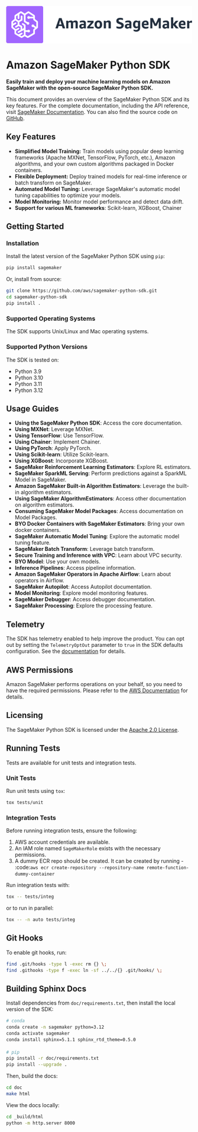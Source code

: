 <!-- Banner Image -->
<img src="https://github.com/aws/sagemaker-python-sdk/raw/master/branding/icon/sagemaker-banner.png" alt="SageMaker" height="100">

# Amazon SageMaker Python SDK

**Easily train and deploy your machine learning models on Amazon SageMaker with the open-source SageMaker Python SDK.**

This document provides an overview of the SageMaker Python SDK and its key features. For the complete documentation, including the API reference, visit [SageMaker Documentation](https://sagemaker.readthedocs.io/en/stable/).  You can also find the source code on [GitHub](https://github.com/aws/sagemaker-python-sdk).

## Key Features

*   **Simplified Model Training:** Train models using popular deep learning frameworks (Apache MXNet, TensorFlow, PyTorch, etc.), Amazon algorithms, and your own custom algorithms packaged in Docker containers.
*   **Flexible Deployment:** Deploy trained models for real-time inference or batch transform on SageMaker.
*   **Automated Model Tuning:** Leverage SageMaker's automatic model tuning capabilities to optimize your models.
*   **Model Monitoring:** Monitor model performance and detect data drift.
*   **Support for various ML frameworks**: Scikit-learn, XGBoost, Chainer

## Getting Started

### Installation

Install the latest version of the SageMaker Python SDK using `pip`:

```bash
pip install sagemaker
```

Or, install from source:

```bash
git clone https://github.com/aws/sagemaker-python-sdk.git
cd sagemaker-python-sdk
pip install .
```

### Supported Operating Systems

The SDK supports Unix/Linux and Mac operating systems.

### Supported Python Versions

The SDK is tested on:

*   Python 3.9
*   Python 3.10
*   Python 3.11
*   Python 3.12

##  Usage Guides

*   **Using the SageMaker Python SDK**: Access the core documentation.
*   **Using MXNet**: Leverage MXNet.
*   **Using TensorFlow**: Use TensorFlow.
*   **Using Chainer**: Implement Chainer.
*   **Using PyTorch**: Apply PyTorch.
*   **Using Scikit-learn**: Utilize Scikit-learn.
*   **Using XGBoost**: Incorporate XGBoost.
*   **SageMaker Reinforcement Learning Estimators**: Explore RL estimators.
*   **SageMaker SparkML Serving**: Perform predictions against a SparkML Model in SageMaker.
*   **Amazon SageMaker Built-in Algorithm Estimators**: Leverage the built-in algorithm estimators.
*   **Using SageMaker AlgorithmEstimators**: Access other documentation on algorithm estimators.
*   **Consuming SageMaker Model Packages**: Access documentation on Model Packages.
*   **BYO Docker Containers with SageMaker Estimators**: Bring your own docker containers.
*   **SageMaker Automatic Model Tuning**: Explore the automatic model tuning feature.
*   **SageMaker Batch Transform**: Leverage batch transform.
*   **Secure Training and Inference with VPC**: Learn about VPC security.
*   **BYO Model**: Use your own models.
*   **Inference Pipelines**: Access pipeline information.
*   **Amazon SageMaker Operators in Apache Airflow**:  Learn about operators in Airflow.
*   **SageMaker Autopilot**: Access Autopilot documentation.
*   **Model Monitoring**: Explore model monitoring features.
*   **SageMaker Debugger**: Access debugger documentation.
*   **SageMaker Processing**: Explore the processing feature.

## Telemetry

The SDK has telemetry enabled to help improve the product. You can opt out by setting the `TelemetryOptOut` parameter to `true` in the SDK defaults configuration. See the [documentation](https://sagemaker.readthedocs.io/en/stable/overview.html#configuring-and-using-defaults-with-the-sagemaker-python-sdk) for details.

## AWS Permissions

Amazon SageMaker performs operations on your behalf, so you need to have the required permissions. Please refer to the [AWS Documentation](https://docs.aws.amazon.com/sagemaker/latest/dg/sagemaker-roles.html) for details.

## Licensing

The SageMaker Python SDK is licensed under the [Apache 2.0 License](http://aws.amazon.com/apache2.0/).

## Running Tests

Tests are available for unit tests and integration tests.

### Unit Tests

Run unit tests using `tox`:

```bash
tox tests/unit
```

### Integration Tests

Before running integration tests, ensure the following:

1.  AWS account credentials are available.
2.  An IAM role named `SageMakerRole` exists with the necessary permissions.
3.  A dummy ECR repo should be created. It can be created by running - :code:`aws ecr create-repository --repository-name remote-function-dummy-container`

Run integration tests with:

```bash
tox -- tests/integ
```

or to run in parallel:

```bash
tox -- -n auto tests/integ
```

## Git Hooks

To enable git hooks, run:

```bash
find .git/hooks -type l -exec rm {} \;
find .githooks -type f -exec ln -sf ../../{} .git/hooks/ \;
```

## Building Sphinx Docs

Install dependencies from `doc/requirements.txt`, then install the local version of the SDK:

```bash
# conda
conda create -n sagemaker python=3.12
conda activate sagemaker
conda install sphinx=5.1.1 sphinx_rtd_theme=0.5.0

# pip
pip install -r doc/requirements.txt
pip install --upgrade .
```

Then, build the docs:

```bash
cd doc
make html
```

View the docs locally:

```bash
cd _build/html
python -m http.server 8000